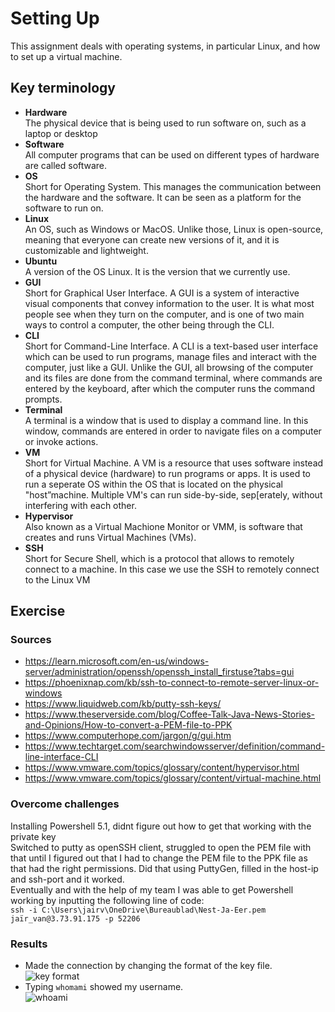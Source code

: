 # Setting Up
This assignment deals with operating systems, in particular Linux, and how to set up a virtual machine.
## Key terminology
- **Hardware**  
The physical device that is being used to run software on, such as a laptop or desktop 
- **Software**  
All computer programs that can be used on different types of hardware are called software. 
- **OS**  
Short for Operating System. This manages the communication between the hardware and the software. It can be seen as a platform for the software to run on.  
- **Linux**  
An OS, such as Windows or MacOS. Unlike those, Linux is open-source, meaning that everyone can create new versions of it, and it is customizable and lightweight. 
- **Ubuntu**  
A version of the OS Linux. It is the version that we currently use. 
- **GUI**  
Short for Graphical User Interface. A GUI is a system of interactive visual components that convey information to the user. It is what most people see when they turn on the computer, and is one of two main ways to control a computer, the other being through the CLI. 
- **CLI**  
Short for Command-Line Interface. A CLI is a text-based user interface which can be used to run programs, manage files and interact with the computer, just like a GUI. Unlike the GUI, all browsing of the computer and its files are done from the command terminal, where commands are entered by the keyboard, after which the computer runs the command prompts.  
- **Terminal**  
A terminal is a window that is used to display a command line. In this window, commands are entered in order to navigate files on a computer or invoke actions.  
- **VM**  
Short for Virtual Machine. A VM is a resource that uses software instead of a physical device (hardware) to run programs or apps. It is used to run a seperate OS within the OS that is located on the physical "host”machine. Multiple VM's can run side-by-side, sep[erately, without interfering with each other. 
- **Hypervisor**  
Also known as a Virtual Machione Monitor or VMM, is software that creates and runs Virtual Machines (VMs). 
- **SSH**  
Short for Secure Shell, which is a protocol that allows to remotely connect to a machine. In this case we use the SSH to remotely connect to the Linux VM 

 

## Exercise
### Sources
- https://learn.microsoft.com/en-us/windows-server/administration/openssh/openssh_install_firstuse?tabs=gui  
- https://phoenixnap.com/kb/ssh-to-connect-to-remote-server-linux-or-windows  
- https://www.liquidweb.com/kb/putty-ssh-keys/  
- https://www.theserverside.com/blog/Coffee-Talk-Java-News-Stories-and-Opinions/How-to-convert-a-PEM-file-to-PPK
- https://www.computerhope.com/jargon/g/gui.htm  
- https://www.techtarget.com/searchwindowsserver/definition/command-line-interface-CLI  
- https://www.vmware.com/topics/glossary/content/hypervisor.html  
- https://www.vmware.com/topics/glossary/content/virtual-machine.html 

### Overcome challenges
Installing Powershell 5.1, didnt figure out how to get that working with the private key  
Switched to putty as openSSH client, struggled to open the PEM file with that until I figured out that I had to change the PEM file to the PPK file as that had the right permissions. Did that using PuttyGen, filled in the host-ip and ssh-port and it worked.  
Eventually and with the help of my team I was able to get Powershell working by inputting the following line of code:  
```ssh -i C:\Users\jairv\OneDrive\Bureaublad\Nest-Ja-Eer.pem jaïr_van@3.73.91.175 -p 52206```

### Results
- Made the connection by changing the format of the key file.  
![key format](https://github.com/Techgrounds-Cloud-9/cloud-9-jairvaneer/blob/4bf105edef352abfeed4768e147137fe62d34de8/00_includes/Sprint%201/Screenshots%20Linux/LNX-01%20Setting%20Up/LNX-01%20Exercise%201%20-%20%231_Key_Format.png)
- Typing `whomami` showed my username.  
![whoami](https://github.com/Techgrounds-Cloud-9/cloud-9-jairvaneer/blob/4bf105edef352abfeed4768e147137fe62d34de8/00_includes/Sprint%201/Screenshots%20Linux/LNX-01%20Setting%20Up/LNX-01%20Exercise%201%20-%20%232_WhoAmI.png)